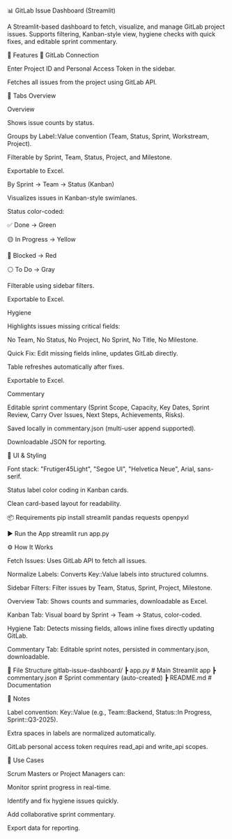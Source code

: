 📊 GitLab Issue Dashboard (Streamlit)

A Streamlit-based dashboard to fetch, visualize, and manage GitLab project issues.
Supports filtering, Kanban-style view, hygiene checks with quick fixes, and editable sprint commentary.

🚀 Features
🔑 GitLab Connection

Enter Project ID and Personal Access Token in the sidebar.

Fetches all issues from the project using GitLab API.

🧭 Tabs Overview

Overview

Shows issue counts by status.

Groups by Label::Value convention (Team, Status, Sprint, Workstream, Project).

Filterable by Sprint, Team, Status, Project, and Milestone.

Exportable to Excel.

By Sprint → Team → Status (Kanban)

Visualizes issues in Kanban-style swimlanes.

Status color-coded:

✅ Done → Green

🟡 In Progress → Yellow

🔴 Blocked → Red

⚪ To Do → Gray

Filterable using sidebar filters.

Exportable to Excel.

Hygiene

Highlights issues missing critical fields:

No Team, No Status, No Project, No Sprint, No Title, No Milestone.

Quick Fix: Edit missing fields inline, updates GitLab directly.

Table refreshes automatically after fixes.

Exportable to Excel.

Commentary

Editable sprint commentary (Sprint Scope, Capacity, Key Dates, Sprint Review, Carry Over Issues, Next Steps, Achievements, Risks).

Saved locally in commentary.json (multi-user append supported).

Downloadable JSON for reporting.

🎨 UI & Styling

Font stack: "Frutiger45Light", "Segoe UI", "Helvetica Neue", Arial, sans-serif.

Status label color coding in Kanban cards.

Clean card-based layout for readability.

📦 Requirements
pip install streamlit pandas requests openpyxl

▶️ Run the App
streamlit run app.py

⚙️ How It Works

Fetch Issues: Uses GitLab API to fetch all issues.

Normalize Labels: Converts Key::Value labels into structured columns.

Sidebar Filters: Filter issues by Team, Status, Sprint, Project, Milestone.

Overview Tab: Shows counts and summaries, downloadable as Excel.

Kanban Tab: Visual board by Sprint → Team → Status, color-coded.

Hygiene Tab: Detects missing fields, allows inline fixes directly updating GitLab.

Commentary Tab: Editable sprint notes, persisted in commentary.json, downloadable.

📂 File Structure
gitlab-issue-dashboard/
 ┣ app.py               # Main Streamlit app
 ┣ commentary.json      # Sprint commentary (auto-created)
 ┣ README.md            # Documentation

🔑 Notes

Label convention: Key::Value (e.g., Team::Backend, Status::In Progress, Sprint::Q3-2025).

Extra spaces in labels are normalized automatically.

GitLab personal access token requires read_api and write_api scopes.

📌 Use Cases

Scrum Masters or Project Managers can:

Monitor sprint progress in real-time.

Identify and fix hygiene issues quickly.

Add collaborative sprint commentary.

Export data for reporting.
